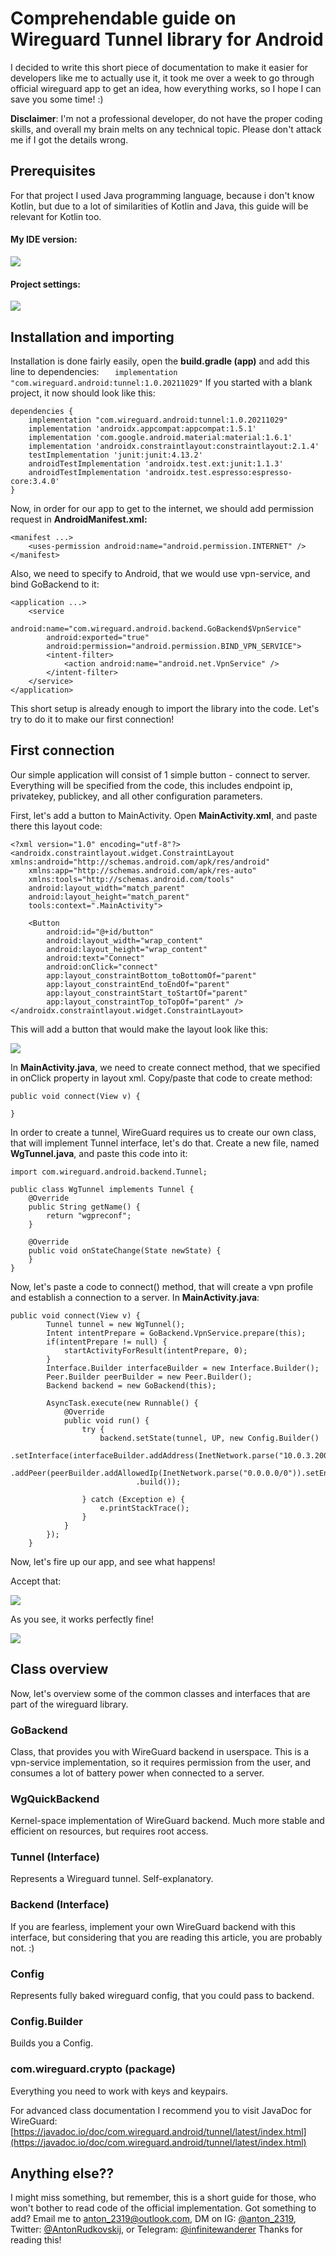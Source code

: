 # Comprehendable guide on Wireguard Tunnel library for Android

I decided to write this short piece of documentation to make it easier for developers like me to actually use it, it took me over a week to go through official wireguard app to get an idea, how everything works, so I hope I can save you some time! :)

**Disclaimer**: I'm not a professional developer, do not have the proper coding skills, and overall my brain melts on any technical topic. Please don't attack me if I got the details wrong.

## Prerequisites
For that project I used Java programming language, because i don't know Kotlin, but due to a lot of similarities of Kotlin and Java, this guide will be relevant for Kotlin too. 
#### My IDE version:
![](media/Screenshot-2022-10-18-at-07.34.09.png)

#### Project settings:
![](media/Screenshot-2022-10-18-at-07.39.15.png)


## Installation and importing
Installation is done fairly easily, open the **build.gradle (app)** and add this line to dependencies:
`    implementation "com.wireguard.android:tunnel:1.0.20211029"
`
If you started with a blank project, it now should look like this:

```
dependencies {
    implementation "com.wireguard.android:tunnel:1.0.20211029"
    implementation 'androidx.appcompat:appcompat:1.5.1'
    implementation 'com.google.android.material:material:1.6.1'
    implementation 'androidx.constraintlayout:constraintlayout:2.1.4'
    testImplementation 'junit:junit:4.13.2'
    androidTestImplementation 'androidx.test.ext:junit:1.1.3'
    androidTestImplementation 'androidx.test.espresso:espresso-core:3.4.0'
}
```

Now, in order for our app to get to the internet, we should add permission request in **AndroidManifest.xml:**

```
<manifest ...>
    <uses-permission android:name="android.permission.INTERNET" />
</manifest>

```

Also, we need to specify to Android, that we would use vpn-service, and bind GoBackend to it:


```
<application ...>
	<service
        android:name="com.wireguard.android.backend.GoBackend$VpnService"
        android:exported="true"
        android:permission="android.permission.BIND_VPN_SERVICE">
        <intent-filter>
            <action android:name="android.net.VpnService" />
        </intent-filter>
    </service>
</application>
```
This short setup is already enough to import the library into the code. Let's try to do it to make our first connection!

## First connection

Our simple application will consist of 1 simple button - connect to server. Everything will be specified from the code, this includes endpoint ip, privatekey, publickey, and all other configuration parameters.

First, let's add a button to MainActivity. Open **MainActivity.xml**, and paste there this layout code:

```
<?xml version="1.0" encoding="utf-8"?>
<androidx.constraintlayout.widget.ConstraintLayout xmlns:android="http://schemas.android.com/apk/res/android"
    xmlns:app="http://schemas.android.com/apk/res-auto"
    xmlns:tools="http://schemas.android.com/tools"
    android:layout_width="match_parent"
    android:layout_height="match_parent"
    tools:context=".MainActivity">

    <Button
        android:id="@+id/button"
        android:layout_width="wrap_content"
        android:layout_height="wrap_content"
        android:text="Connect"
        android:onClick="connect"
        app:layout_constraintBottom_toBottomOf="parent"
        app:layout_constraintEnd_toEndOf="parent"
        app:layout_constraintStart_toStartOf="parent"
        app:layout_constraintTop_toTopOf="parent" />
</androidx.constraintlayout.widget.ConstraintLayout>
```
This will add a button that would make the layout look like this:

![](media/Screenshot-2022-10-18-at-08.23.27.png)

In **MainActivity.java**, we need to create connect method, that we specified in onClick property in layout xml. Copy/paste that code to create method:

```
public void connect(View v) {

}
```
In order to create a tunnel, WireGuard requires us to create our own class, that will implement Tunnel interface, let's do that. Create a new file, named **WgTunnel.java**, and paste this code into it:

```
import com.wireguard.android.backend.Tunnel;

public class WgTunnel implements Tunnel {
    @Override
    public String getName() {
        return "wgpreconf";
    }

    @Override
    public void onStateChange(State newState) {
    }
}
```

Now, let's paste a code to connect() method, that will create a vpn profile and establish a connection to a server. In **MainActivity.java**:

```
public void connect(View v) {
        Tunnel tunnel = new WgTunnel();
        Intent intentPrepare = GoBackend.VpnService.prepare(this);
        if(intentPrepare != null) {
            startActivityForResult(intentPrepare, 0);
        }
        Interface.Builder interfaceBuilder = new Interface.Builder();
        Peer.Builder peerBuilder = new Peer.Builder();
        Backend backend = new GoBackend(this);

        AsyncTask.execute(new Runnable() {
            @Override
            public void run() {
                try {
                    backend.setState(tunnel, UP, new Config.Builder()
                            .setInterface(interfaceBuilder.addAddress(InetNetwork.parse("10.0.3.200/32")).parsePrivateKey("redacted").build())
                            .addPeer(peerBuilder.addAllowedIp(InetNetwork.parse("0.0.0.0/0")).setEndpoint(InetEndpoint.parse("46.101.188.154:51820")).parsePublicKey("redacted").build())
                            .build());

                } catch (Exception e) {
                    e.printStackTrace();
                }
            }
        });
    }
```

Now, let's fire up our app, and see what happens!

Accept that:

![](media/Screenshot-2022-10-18-at-08.54.47.png)

As you see, it works perfectly fine!

![](media/Screenshot-2022-10-18-at-08.56.20.png)


## Class overview

Now, let's overview some of the common classes and interfaces that are part of the wireguard library.

### GoBackend

Class, that provides you with WireGuard backend in userspace. This is a vpn-service implementation, so it requires permission from the user, and consumes a lot of battery power when connected to a server.

### WgQuickBackend

Kernel-space implementation of WireGuard backend. Much more stable and efficient on resources, but requires root access.

### Tunnel (Interface)

Represents a Wireguard tunnel. Self-explanatory.

### Backend (Interface)

If you are fearless, implement your own WireGuard backend with this interface, but considering that you are reading this article, you are probably not. :)

### Config

Represents fully baked wireguard config, that you could pass to backend.

### Config.Builder

Builds you a Config.

### com.wireguard.crypto (package)

Everything you need to work with keys and keypairs.

For advanced class documentation I recommend you to visit JavaDoc for WireGuard: [https://javadoc.io/doc/com.wireguard.android/tunnel/latest/index.html](https://javadoc.io/doc/com.wireguard.android/tunnel/latest/index.html) 

## Anything else??

I might miss something, but remember, this is a short guide for those, who won't bother to read code of the official implementation. Got something to add? Email me to [anton_2319@outlook.com](mailto:anton_2319@outlook.com), DM on IG: [@anton_2319](https://www.instagram.com/anton_2319/), Twitter: [@AntonRudkovskij](https://twitter.com/AntonRudkovskij), or Telegram: [@infinitewanderer](https://t.me/infinitewanderer)
Thanks for reading this!
